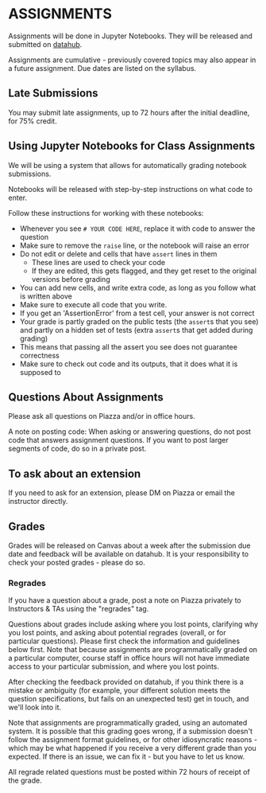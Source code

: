 # ASSIGNMENTS

Assignments will be done in Jupyter Notebooks. They will be released and submitted on [datahub](http::/datahub.ucsd.edu).

Assignments are cumulative - previously covered topics may also appear in a future assignment. Due dates are listed on the syllabus.

## Late Submissions

You may submit late assignments, up to 72 hours after the initial deadline, for 75% credit.

## Using Jupyter Notebooks for Class Assignments

We will be using a system that allows for automatically grading notebook submissions.

Notebooks will be released with step-by-step instructions on what code to enter.

Follow these instructions for working with these notebooks:

- Whenever you see `# YOUR CODE HERE`, replace it with code to answer the question
- Make sure to remove the `raise` line, or the notebook will raise an error
- Do not edit or delete and cells that have `assert` lines in them
  - These lines are used to check your code
  - If they are edited, this gets flagged, and they get reset to the original versions before grading
- You can add new cells, and write extra code, as long as you follow what is written above
- Make sure to execute all code that you write.
- If you get an 'AssertionError' from a test cell, your answer is not correct
- Your grade is partly graded on the public tests (the `assert`s that you see) and partly on a hidden set of tests (extra `assert`s that get added during grading)
- This means that passing all the assert you see does not guarantee correctness
- Make sure to check out code and its outputs, that it does what it is supposed to

## Questions About Assignments

Please ask all questions on Piazza and/or in office hours. 

A note on posting code: When asking or answering questions, do not post code that answers assignment questions. If you want to post larger segments of code, do so in a private post.

## To ask about an extension

If you need to ask for an extension, please DM on Piazza or email the instructor directly.

## Grades

Grades will be released on Canvas about a week after the submission due date and feedback will be available on datahub. It is your responsibility to check your posted grades - please do so.

### Regrades

If you have a question about a grade, post a note on Piazza privately to Instructors & TAs using the "regrades" tag.

Questions about grades include asking where you lost points, clarifying why you lost points, and asking about potential regrades (overall, or for particular questions). Please first check the information and guidelines below first. Note that because assignments are programmatically graded on a particular computer, course staff in office hours will not have immediate access to your particular submission, and where you lost points.

After checking the feedback provided on datahub, if you think there is a mistake or ambiguity (for example, your different solution meets the question specifications, but fails on an unexpected test) get in touch, and we'll look into it.

Note that assignments are programmatically graded, using an automated system. It is possible that this grading goes wrong, if a submission doesn't follow the assignment format guidelines, or for other idiosyncratic reasons - which may be what happened if you receive a very different grade than you expected. If there is an issue, we can fix it - but you have to let us know.

All regrade related questions must be posted within 72 hours of receipt of the grade.